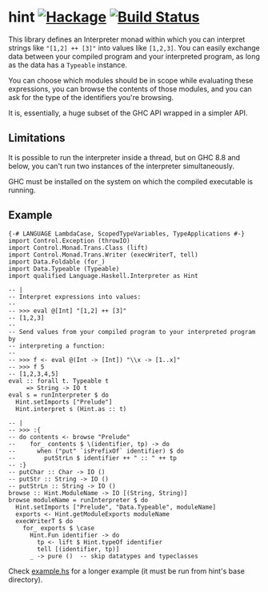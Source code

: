 # hint [![Hackage](https://img.shields.io/hackage/v/hint.svg)](https://hackage.haskell.org/package/hint) [![Build Status](https://github.com/haskell-hint/hint/workflows/CI/badge.svg)](https://github.com/haskell-hint/hint/actions)

This library defines an Interpreter monad within which you can interpret
strings like `"[1,2] ++ [3]"` into values like `[1,2,3]`. You can easily
exchange data between your compiled program and your interpreted program, as
long as the data has a `Typeable` instance.

You can choose which modules should be in scope while evaluating these
expressions, you can browse the contents of those modules, and you can ask for
the type of the identifiers you're browsing.

It is, essentially, a huge subset of the GHC API wrapped in a simpler API.

## Limitations

It is possible to run the interpreter inside a thread, but on GHC 8.8 and
below, you can't run two instances of the interpreter simultaneously.

GHC must be installed on the system on which the compiled executable is running.

## Example

    {-# LANGUAGE LambdaCase, ScopedTypeVariables, TypeApplications #-}
    import Control.Exception (throwIO)
    import Control.Monad.Trans.Class (lift)
    import Control.Monad.Trans.Writer (execWriterT, tell)
    import Data.Foldable (for_)
    import Data.Typeable (Typeable)
    import qualified Language.Haskell.Interpreter as Hint

    -- |
    -- Interpret expressions into values:
    --
    -- >>> eval @[Int] "[1,2] ++ [3]"
    -- [1,2,3]
    -- 
    -- Send values from your compiled program to your interpreted program by
    -- interpreting a function:
    --
    -- >>> f <- eval @(Int -> [Int]) "\\x -> [1..x]"
    -- >>> f 5
    -- [1,2,3,4,5]
    eval :: forall t. Typeable t
         => String -> IO t
    eval s = runInterpreter $ do
      Hint.setImports ["Prelude"]
      Hint.interpret s (Hint.as :: t)

    -- |
    -- >>> :{
    -- do contents <- browse "Prelude"
    --    for_ contents $ \(identifier, tp) -> do
    --      when ("put" `isPrefixOf` identifier) $ do
    --        putStrLn $ identifier ++ " :: " ++ tp
    -- :}
    -- putChar :: Char -> IO ()
    -- putStr :: String -> IO ()
    -- putStrLn :: String -> IO ()
    browse :: Hint.ModuleName -> IO [(String, String)]
    browse moduleName = runInterpreter $ do
      Hint.setImports ["Prelude", "Data.Typeable", moduleName]
      exports <- Hint.getModuleExports moduleName
      execWriterT $ do
        for_ exports $ \case
          Hint.Fun identifier -> do
            tp <- lift $ Hint.typeOf identifier
            tell [(identifier, tp)]
          _ -> pure ()  -- skip datatypes and typeclasses

Check [example.hs](examples/example.hs) for a longer example (it must be run
from hint's base directory).
